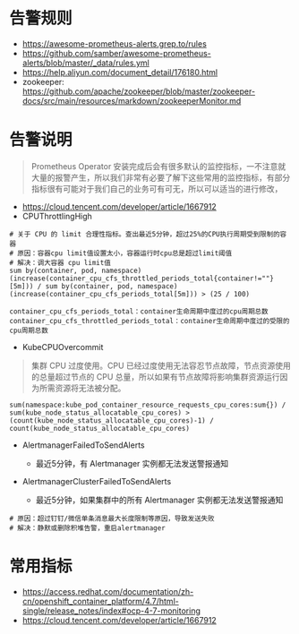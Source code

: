 # 告警规则
* https://awesome-prometheus-alerts.grep.to/rules
* https://github.com/samber/awesome-prometheus-alerts/blob/master/_data/rules.yml
* https://help.aliyun.com/document_detail/176180.html
* zookeeper: https://github.com/apache/zookeeper/blob/master/zookeeper-docs/src/main/resources/markdown/zookeeperMonitor.md


# 告警说明
>Prometheus Operator 安装完成后会有很多默认的监控指标，一不注意就大量的报警产生，所以我们非常有必要了解下这些常用的监控指标，有部分指标很有可能对于我们自己的业务可有可无，所以可以适当的进行修改，
* https://cloud.tencent.com/developer/article/1667912
* CPUThrottlingHigh
```
# 关于 CPU 的 limit 合理性指标。查出最近5分钟，超过25%的CPU执行周期受到限制的容器
# 原因：容器cpu limit值设置太小，容器运行时cpu总是超过limit阈值
# 解决：调大容器 cpu limit值
sum by(container, pod, namespace) (increase(container_cpu_cfs_throttled_periods_total{container!=""}[5m])) / sum by(container, pod, namespace) (increase(container_cpu_cfs_periods_total[5m])) > (25 / 100)
```
```
container_cpu_cfs_periods_total：container生命周期中度过的cpu周期总数
container_cpu_cfs_throttled_periods_total：container生命周期中度过的受限的cpu周期总数
```

* KubeCPUOvercommit
>集群 CPU 过度使用。CPU 已经过度使用无法容忍节点故障，节点资源使用的总量超过节点的 CPU 总量，所以如果有节点故障将影响集群资源运行因为所需资源将无法被分配。
```
sum(namespace:kube_pod_container_resource_requests_cpu_cores:sum{}) /
sum(kube_node_status_allocatable_cpu_cores) >
(count(kube_node_status_allocatable_cpu_cores)-1) / count(kube_node_status_allocatable_cpu_cores)
```

* AlertmanagerFailedToSendAlerts
  - 最近5分钟，有 Alertmanager 实例都无法发送警报通知

* AlertmanagerClusterFailedToSendAlerts
  - 最近5分钟，如果集群中的所有 Alertmanager 实例都无法发送警报通知
```
# 原因：超过钉钉/微信单条消息最大长度限制等原因，导致发送失败
# 解决：静默或删除积堆告警，重启alertmanager
```

# 常用指标
* https://access.redhat.com/documentation/zh-cn/openshift_container_platform/4.7/html-single/release_notes/index#ocp-4-7-monitoring
* https://cloud.tencent.com/developer/article/1667912